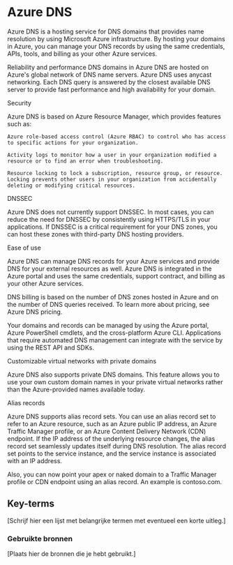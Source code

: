 # Azure DNS 

Azure DNS is a hosting service for DNS domains that provides name resolution by using Microsoft Azure infrastructure. By hosting your domains in Azure, you can manage your DNS records by using the same credentials, APIs, tools, and billing as your other Azure services.

Reliability and performance
DNS domains in Azure DNS are hosted on Azure's global network of DNS name servers. Azure DNS uses anycast networking. Each DNS query is answered by the closest available DNS server to provide fast performance and high availability for your domain.

Security

Azure DNS is based on Azure Resource Manager, which provides features such as:

    Azure role-based access control (Azure RBAC) to control who has access to specific actions for your organization.

    Activity logs to monitor how a user in your organization modified a resource or to find an error when troubleshooting.

    Resource locking to lock a subscription, resource group, or resource. Locking prevents other users in your organization from accidentally deleting or modifying critical resources.

    
DNSSEC

Azure DNS does not currently support DNSSEC. In most cases, you can reduce the need for DNSSEC by consistently using HTTPS/TLS in your applications. If DNSSEC is a critical requirement for your DNS zones, you can host these zones with third-party DNS hosting providers.

Ease of use

Azure DNS can manage DNS records for your Azure services and provide DNS for your external resources as well. Azure DNS is integrated in the Azure portal and uses the same credentials, support contract, and billing as your other Azure services.

DNS billing is based on the number of DNS zones hosted in Azure and on the number of DNS queries received. To learn more about pricing, see Azure DNS pricing.

Your domains and records can be managed by using the Azure portal, Azure PowerShell cmdlets, and the cross-platform Azure CLI. Applications that require automated DNS management can integrate with the service by using the REST API and SDKs.

Customizable virtual networks with private domains

Azure DNS also supports private DNS domains. This feature allows you to use your own custom domain names in your private virtual networks rather than the Azure-provided names available today.

Alias records

Azure DNS supports alias record sets. You can use an alias record set to refer to an Azure resource, such as an Azure public IP address, an Azure Traffic Manager profile, or an Azure Content Delivery Network (CDN) endpoint. If the IP address of the underlying resource changes, the alias record set seamlessly updates itself during DNS resolution. The alias record set points to the service instance, and the service instance is associated with an IP address.

Also, you can now point your apex or naked domain to a Traffic Manager profile or CDN endpoint using an alias record. An example is contoso.com.

## Key-terms
[Schrijf hier een lijst met belangrijke termen met eventueel een korte uitleg.]

### Gebruikte bronnen
[Plaats hier de bronnen die je hebt gebruikt.]